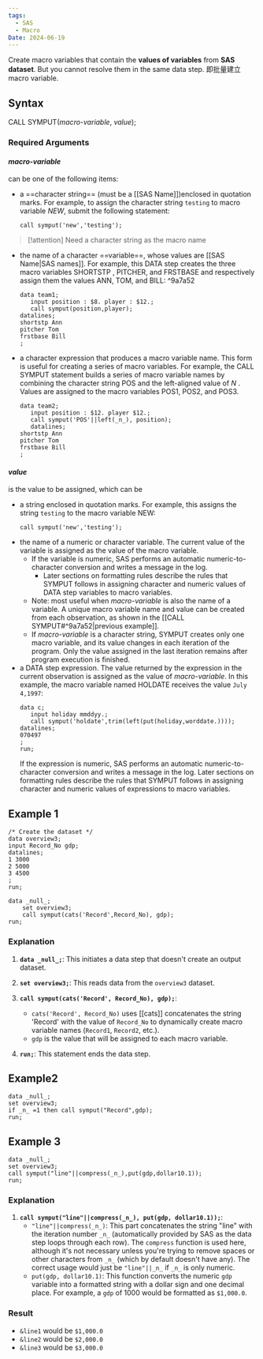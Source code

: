 ```yaml
---
tags:
  - SAS
  - Macro
Date: 2024-06-19
---
```

Create macro variables that contain the **values of variables** from **SAS dataset**. But you cannot resolve them in the same data step.
即批量建立macro variable.
## Syntax
CALL SYMPUT(_macro-variable_, _value_);
### Required Arguments
#### _macro-variable_
can be one of the following items:
- a ==character string== (must be a [[SAS Name]])enclosed in quotation marks. For example, to assign the character string `testing` to macro variable *NEW*, submit the following statement:
    ```sas
    call symput('new','testing');
    ```

> [!attention] 
> Need a character string as the macro name

- the name of a character ==variable==, whose values are [[SAS Name|SAS names]]. For example, this DATA step creates the three macro variables SHORTSTP , PITCHER, and FRSTBASE and respectively assign them the values ANN, TOM, and BILL:   ^9a7a52
    ```sas
    data team1;
       input position : $8. player : $12.;
       call symput(position,player);
    datalines;
    shortstp Ann
    pitcher Tom
    frstbase Bill
    ;
    ``` 
- a character expression that produces a macro variable name. This form is useful for creating a series of macro variables. For example, the CALL SYMPUT statement builds a series of macro variable names by combining the character string POS and the left-aligned value of _N_ . Values are assigned to the macro variables POS1, POS2, and POS3.
    ```sas
    data team2;
       input position : $12. player $12.;
       call symput('POS'||left(_n_), position);
       datalines;
    shortstp Ann
    pitcher Tom
    frstbase Bill
    ;
    ```
#### _value_
is the value to be assigned, which can be
- a string enclosed in quotation marks. For example, this assigns the string `testing` to the macro variable NEW:
    ```sas
    call symput('new','testing');
    ```
- the name of a numeric or character variable. The current value of the variable is assigned as the value of the macro variable. 
	- If the variable is numeric, SAS performs an automatic numeric-to-character conversion and writes a message in the log. 
		- Later sections on formatting rules describe the rules that SYMPUT follows in assigning character and numeric values of DATA step variables to macro variables.
	- Note: most useful when _macro-variable_ is also the name of a  variable. A unique macro variable name and value can be created from each observation, as shown in the [[CALL SYMPUT#^9a7a52|previous example]].
	- If _macro-variable_ is a character string, SYMPUT creates only one macro variable, and its value changes in each iteration of the program. Only the value assigned in the last iteration remains after program execution is finished.
- a DATA step expression. The value returned by the expression in the current observation is assigned as the value of _macro-variable_. In this example, the macro variable named HOLDATE receives the value `July 4,1997`:
    ```sas
    data c;
       input holiday mmddyy.;
       call symput('holdate',trim(left(put(holiday,worddate.))));
    datalines;
    070497
    ;
    run;
    ```
    If the expression is numeric, SAS performs an automatic numeric-to-character conversion and writes a message in the log. Later sections on formatting rules describe the rules that SYMPUT follows in assigning character and numeric values of expressions to macro variables.

## Example 1
```SAS
/* Create the dataset */
data overview3;
input Record_No gdp;
datalines;
1 3000
2 5000
3 4500
;
run;

data _null_;
	set overview3;
	call symput(cats('Record',Record_No), gdp);
run;
```
### Explanation
1. **`data _null_;`**: This initiates a data step that doesn't create an output dataset.
    
2. **`set overview3;`**: This reads data from the `overview3` dataset.
    
3. **`call symput(cats('Record', Record_No), gdp);`**:
    - `cats('Record', Record_No)` uses [[cats]] concatenates the string 'Record' with the value of `Record_No` to dynamically create macro variable names (`Record1`, `Record2`, etc.).
    - `gdp` is the value that will be assigned to each macro variable.
4. **`run;`**: This statement ends the data step.
## Example2
```sas
data _null_;
set overview3;
if _n_ =1 then call symput("Record",gdp);
run;
```
## Example  3
```sas
data _null_;
set overview3;
call symput("line"||compress(_n_),put(gdp,dollar10.1));
run;
```
### Explanation
1. **`call symput("line"||compress(_n_), put(gdp, dollar10.1));`**:
    - `"line"||compress(_n_)`: This part concatenates the string "line" with the iteration number `_n_` (automatically provided by SAS as the data step loops through each row). The `compress` function is used here, although it's not necessary unless you're trying to remove spaces or other characters from `_n_` (which by default doesn't have any). The correct usage would just be `"line"||_n_` if `_n_` is only numeric.
    - `put(gdp, dollar10.1)`: This function converts the numeric `gdp` variable into a formatted string with a dollar sign and one decimal place. For example, a `gdp` of 1000 would be formatted as `$1,000.0`.
### Result
- `&line1` would be `$1,000.0`
- `&line2` would be `$2,000.0`
- `&line3` would be `$3,000.0`